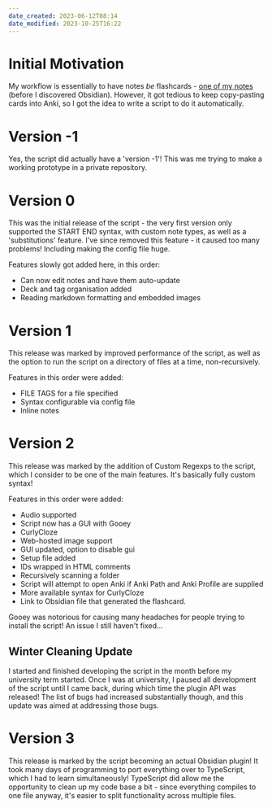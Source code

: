 ```yaml
---
date_created: 2023-06-12T08:14
date_modified: 2023-10-25T16:22
---
```

# Initial Motivation

My workflow is essentially to have notes *be* flashcards - [one of my notes](https://www.evernote.com/shard/s522/sh/672b696d-4944-4894-a641-c84529d9ce9b/230b93561681475726fa1e2188becf78) (before I discovered Obsidian). However, it got tedious to keep copy-pasting cards into Anki, so I got the idea to write a script to do it automatically.

# Version -1

Yes, the script did actually have a 'version -1'! This was me trying to make a working prototype in a private repository.

# Version 0

This was the initial release of the script - the very first version only supported the START END syntax, with custom note types, as well as a 'substitutions' feature. I've since removed this feature - it caused too many problems! Including making the config file huge.

Features slowly got added here, in this order:

- Can now edit notes and have them auto-update
- Deck and tag organisation added
- Reading markdown formatting and embedded images

# Version 1

This release was marked by improved performance of the script, as well as the option to run the script on a directory of files at a time, non-recursively.

Features in this order were added:

- FILE TAGS for a file specified
- Syntax configurable via config file
- Inline notes

# Version 2

This release was marked by the addition of Custom Regexps to the script, which I consider to be one of the main features. It's basically fully custom syntax!

Features in this order were added:

- Audio supported
- Script now has a GUI with Gooey
- CurlyCloze
- Web-hosted image support
- GUI updated, option to disable gui
- Setup file added
- IDs wrapped in HTML comments
- Recursively scanning a folder
- Script will attempt to open Anki if Anki Path and Anki Profile are supplied
- More available syntax for CurlyCloze
- Link to Obsidian file that generated the flashcard.

Gooey was notorious for causing many headaches for people trying to install the script! An issue I still haven't fixed…

## Winter Cleaning Update

I started and finished developing the script in the month before my university term started. Once I was at university, I paused all development of the script until I came back, during which time the plugin API was released! The list of bugs had increased substantially though, and this update was aimed at addressing those bugs.

# Version 3

This release is marked by the script becoming an actual Obsidian plugin! It took many days of programming to port everything over to TypeScript, which I had to learn simultaneously! TypeScript did allow me the opportunity to clean up my code base a bit - since everything compiles to one file anyway, it's easier to split functionality across multiple files.

